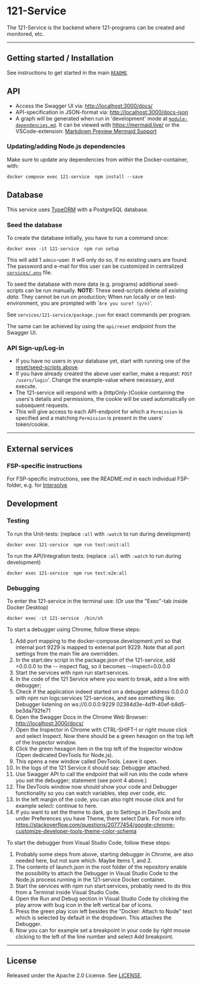 # 121-Service

The 121-Service is the backend where 121-programs can be created and monitored, etc.

---

## Getting started / Installation

See instructions to get started in the main [`README`](../../README.md#getting-started).

## API

- Access the Swagger UI via: <http://localhost:3000/docs/>
- API-specification in JSON-format via: <http://localhost:3000/docs-json>
- A graph will be generated when run in 'development' mode at [`module-dependencies.md`](./module-dependencies.md).
  It can be viewed with <https://mermaid.live/> or the VSCode-extension: [Markdown Preview Mermaid Support](https://marketplace.visualstudio.com/items?itemName=bierner.markdown-mermaid)

### Updating/adding Node.js dependencies

Make sure to update any dependencies from _within_ the Docker-container, with:

    docker compose exec 121-service  npm install --save

## Database

This service uses [TypeORM](https://typeorm.io/) with a PostgreSQL database.

### Seed the database

To create the database initially, you have to run a command once:

    docker exex -it 121-service  npm run setup

This will add 1 `admin`-user. It will only do so, if no existing users are found. The password and e-mail for this user can be customized in centralized [`services/.env`](../.env.example) file.

To seed the database with more data (e.g. programs) additional seed-scripts can be run manually.
**NOTE:** These seed-scripts delete _all existing data_. They cannot be run on production; When run locally or on test-environment, you are prompted with '`Are you sure? (y/n)`'.

See `services/121-service/package.json` for exact commands per program.

The same can be achieved by using the `api/reset` endpoint from the Swagger UI.

### API Sign-up/Log-in

- If you have no users in your database yet, start with running one of the [reset/seed-scripts above](#seed-the-database).
- If you have already created the above user earlier, make a request: `POST /users/login`'. Change the example-value where necessary, and execute.
- The 121-service will respond with a (httpOnly-)Cookie containing the users's details and permissions, the cookie will be used automatically on subsequent requests.
- This will give access to each API-endpoint for which a `Permission` is specified and a matching `Permission` is present in the users' token/cookie.

---

## External services

### FSP-specific instructions

For FSP-specific instructions, see the README.md in each individual FSP-folder, e.g. for [Intersolve](./src/payments/fsp-integration/intersolve/README.md)

## Development

### Testing

To run the Unit-tests: (replace `:all` with `:watch` to run during development)

    docker exec 121-service  npm run test:unit:all

To run the API/Integration tests: (replace `:all` with `:watch` to run during development)

    docker exec 121-service  npm run test:e2e:all

### Debugging

To enter the 121-service in the terminal use: (Or use the "Exec"-tab inside Docker Desktop)

    docker exec -it 121-service  /bin/sh

To start a debugger using Chrome, follow these steps:

1. Add port mapping to the docker-compose.development.yml so that internal port 9229 is mapped to external port 9229. Note that all port settings from the main file are overridden.
2. In the start:dev script in the package.json of the 121-service, add =0.0.0.0 to the -- inspect flag, so it becomes --inspect=0.0.0.0
3. Start the services with npm run start:services.
4. In the code of the 121 Service where you want to break, add a line with debugger;
5. Check if the application indeed started on a debugger address 0.0.0.0 with npm run logs:services 121-services, and see something like: Debugger listening on ws://0.0.0.0:9229 02384d3e-4d1f-40ef-b8d5-be3da792fe71
6. Open the Swagger Docs in the Chrome Web Browser: <http://localhost:3000/docs/>
7. Open the Inspector in Chrome with CTRL-SHIFT-I or right mouse click and select Inspect. Now there should be a green hexagon on the top left of the Inspector window.
8. Click the green hexagon item in the top left of the Inspector window (Open dedicated DevTools for Node.js).
9. This opens a new window called DevTools. Leave it open.
10. In the logs of the 121 Service it should say: Debugger attached.
11. Use Swagger API to call the endpoint that will run into the code where you set the debugger; statement (see point 4 above.)
12. The DevTools window now should show your code and Debugger functionality so you can watch variables, step over code, etc.
13. In the left margin of the code, you can also right mouse click and for example select: continue to here.
14. If you want to set the theme to dark, go to Settings in DevTools and under Preferences you have Theme, there select Dark. For more info: <https://stackoverflow.com/questions/20777454/google-chrome-customize-developer-tools-theme-color-schema>

To start the debugger from Visual Studio Code, follow these steps:

1. Probably some steps from above, starting debugger in Chrome, are also needed here, but not sure which. Maybe items 1, and 2.
2. The contents of launch.json in the root folder of the repository enable the possibility to attach the Debugger in Visual Studio Code to the Node.js process running in the 121-service Docker container.
3. Start the services with npm run start:services, probably need to do this from a Terminal inside Visual Studio Code.
4. Open the Run and Debug section in Visual Studio Code by clicking the play arrow with bug icon in the left vertical bar of icons.
5. Press the green play icon left besides the "Docker: Attach to Node" text which is selected by default in the dropdown. This attaches the Debugger.
6. Now you can for example set a breakpoint in your code by right mouse clicking to the left of the line number and select Add breakpoint.

---

## License

Released under the Apache 2.0 License. See [LICENSE](LICENSE).
